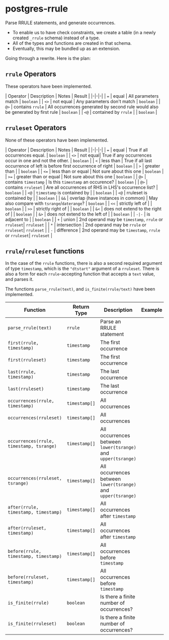 # postgres-rrule

Parse RRULE statements, and generate occurrences.

* To enable us to have check constraints, we create a table (in a newly created `_rrule` schema) instead of a type.
* All of the types and functions are created in that schema.
* Eventually, this may be bundled up as an extension.

Going through a rewrite. Here is the plan:

## `rrule` Operators

These operators have been implemented.

| Operator | Description | Notes | Result |
|-|-|-|
| `=` | equal | All parameters match | `boolean` |
| `<>` | not equal | Any parameters don't match | `boolean` |
| `@>` | contains `rrule` | All occurrences generated by second rule would also be generated by first rule | `boolean` |
| `<@` | contained by `rrule` | | `boolean` |

## `rruleset` Operators

None of these operators have been implemented.

| Operator | Description | Notes | Result |
|-|-|-|
| `=` | equal | True if all occurrences equal. | `boolean` |
| `<>` | not equal| True if any occurrences occur in one and not the other. | `boolean` |
| `<` | less than | True if all last occurrence of left is before first occurrence of right | `boolean` |
| `>` | greater than | | `boolean` |
| `<=` | less than or equal | Not sure about this one | `boolean` |
| `>=` | greater than or equal | Not sure about this one | `boolean` |
| `@>` | contains `timestamp` | Is this `timestamp` an occurence? | `boolean` |
| `@>` | contains `rruleset` | Are all occurrences of RHS in LHS's occurrence list? | `boolean` |
| `<@` | `timestamp` is contained by | | `boolean` |
| `<@` | rruleset is contained by | | `boolean` |
| `&&` | overlap (have instances in common) | May also compare with `tsrange`/`daterange`? | `boolean` |
| `<<` | strictly left of | | `boolean` |
| `>>` | strictly right of | | `boolean` |
| `&<` | does not extend to the right of | | `boolean` |
| `&>` | does not extend to the left of | | `boolean` |
| `-|-` | is adjacent to | | `boolean` |
| `+` | union | 2nd operand may be `timestamp`, `rrule` or `rruleset`| `rruleset` |
| `*` | intersection | 2nd operand may be `rrule` or `rruleset`| `rruleset` |
| `-` | difference | 2nd operand may be `timestamp`, `rrule` or `rruleset`| `rruleset` |

## `rrule`/`rruleset` functions

In the case of the `rrule` functions, there is also a second required argument of type `timestamp`, which is the `"dtstart"` argument of a `rruleset`. There is also a form for each `rrule`-accepting function that accepts a `text` value, and parses it.

The functions `parse_rrule(text)`, and `is_finite(rrule/text)` have been implemented.


| Function | Return Type | Description | Example | Result |
|----------|-------------|-------------|---------|--------|
| `parse_rrule(text)` | `rrule` | Parse an RRULE statement | | |
| `first(rrule, timestamp)` | `timestamp` | The first occurrence | | |
| `first(rruleset)` | `timestamp` | The first occurrence | | |
| `last(rrule, timestamp)` | `timestamp` | The last occurrence | | |
| `last(rruleset)` | `timestamp` | The last occurrence | | |
| `occurrences(rrule, timestamp)` | `timestamp[]` | All occurrences | | |
| `occurrences(rruleset)` | `timestamp[]` | All occurrences | | |
| `occurrences(rrule, timestamp, tsrange)` | `timestamp[]` | All occurrences between `lower(tsrange)` and `upper(tsrange)` | | |
| `occurrences(rruleset, tsrange)` | `timestamp[]` | All occurrences between `lower(tsrange)` and `upper(tsrange)` | | |
| `after(rrule, timestamp, timestamp)` | `timestamp[]` | All occurrences after `timestamp` | | |
| `after(rruleset, timestamp)` | `timestamp[]` | All occurrences after `timestamp` | | |
| `before(rrule, timestamp, timestamp)` | `timestamp[]` | All occurrences before `timestamp` | | |
| `before(rruleset, timestamp)` | `timestamp[]` | All occurrences before `timestamp` | | |
| `is_finite(rrule)` | `boolean` | Is there a finite number of occurrences? | | |
| `is_finite(rruleset)` | `boolean` | Is there a finite number of occurrences? | | |

